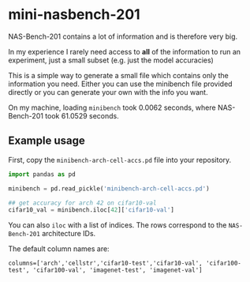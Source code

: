 # mini-nasbench-201
NAS-Bench-201 contains a lot of information and is therefore very big.

In my experience I rarely need access to **all** of the information to run an experiment, just a small subset (e.g. just the model accuracies)

This is a simple way to generate a small file which contains only the information you need. Either you can use the minibench file provided directly or you can generate your own with the info you want. 

On my machine, loading `minibench` took 0.0062 seconds, where NAS-Bench-201 took 61.0529 seconds.

## Example usage

First, copy the `minibench-arch-cell-accs.pd` file into your repository. 

```python
import pandas as pd

minibench = pd.read_pickle('minibench-arch-cell-accs.pd')

## get accuracy for arch 42 on cifar10-val
cifar10_val = minibench.iloc[42]['cifar10-val']
```

You can also `iloc` with a list of indices. The rows correspond to the `NAS-Bench-201` architecture IDs. 

The default column names are:
```
columns=['arch','cellstr','cifar10-test','cifar10-val', 'cifar100-test', 'cifar100-val', 'imagenet-test', 'imagenet-val']
```
